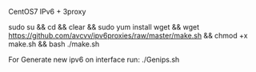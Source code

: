 
CentOS7 IPv6 + 3proxy

sudo su && cd && clear && sudo yum install wget && wget https://github.com/avcvv/ipv6proxies/raw/master/make.sh && chmod +x make.sh && bash ./make.sh

For Generate new ipv6 on interface run: 
./Genips.sh
